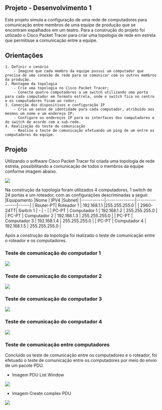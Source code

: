 ## Projeto - Desenvolvimento 1

Este projeto simula a configuração de uma rede de computadores para comunicação entre membros de uma equipe de produção que se encontram espalhados em um teatro. Para a construção do projeto foi utilizado o Cisco Packet Tracer para criar uma topologia de rede em estrela que permitisse a comunicação entre a equipe.

## Orientações
    1. Definir o cenário
        - Imagine que cada membro da equipe possui um computador que precisa de uma conexão de rede para se comunicar com os outros membros da produção.
    2. Montagem da topologia
        - Crie uma topologia no Cisco Packet Tracer;
        - Conecte quatro computadores a um switch utilizando uma porta para cada computador em formato estrela, onde o switch fica no centro e os computadores ficam ao redor;
    3. Conecção dos dispositivos e configuração IP
        - Crie um senso de identidade para cada computador, atribuído aos mesmos um nome e um endereço IP;
        - Configure os endereços IP para as interfaces dos computadores e do switch de acordo com a sub-rede.
    4. Realização do teste de comunicação
        - Realize o teste de comunicação efetuando um ping de um entre os computadores da equipe.

## Projeto
Utilizando o software Cisco Packet Tracer foi criada uma topologia de rede estrela, possibilitando a comunicação de todos o membros da equipe conforme imagem abaixo.
     
<div aling="center">
 <img src="https://github.com/Sanderfn/Talento-Cloud-Proz/blob/main/Redes%20e%20Linux/Desenvolvimento%201/Imagens/Topologia%20de%20rede.png">
</div>

Na construção da topologia foram utilizados 4 computadores, 1 switch de 24 portas e um roteador, com as configurações descriminadas a seguir.
|Equipamento |Nome  | IPV4  |Subnet|
|------------|---------------|----------------|------|
| Router-PT| Roteador 1 | 192.168.1.1 |255.255.255.0 |
| 2960-24TT| Switch 1 | - | - |
| PC-PT | Computador 1 | 192.168.1.2 | 255.255.255.0 |
| PC-PT | Computador 2 | 192.168.1.3 | 255.255.255.0 |
| PC-PT | Computador 3 | 192.168.1.4 | 255.255.255.0 |
| PC-PT | Computador 4 | 192.168.1.5 | 255.255.255.0 |

Após a construção da topologia foi realizado o teste de comunicação entre o roteador e os computadores.

### Teste de comunicação do computador 1

<div aling="center">
 <img src="https://github.com/Sanderfn/Talento-Cloud-Proz/blob/main/Redes%20e%20Linux/Desenvolvimento%201/Imagens/Computador%201.png">
</div>

### Teste de comunicação do computador 2

<div aling="center">
 <img src="https://github.com/Sanderfn/Talento-Cloud-Proz/blob/main/Redes%20e%20Linux/Desenvolvimento%201/Imagens/Computador%202.png">
</div>

### Teste de comunicação do computador 3

<div aling="center">
 <img src="https://github.com/Sanderfn/Talento-Cloud-Proz/blob/main/Redes%20e%20Linux/Desenvolvimento%201/Imagens/Computador%203.png">
</div>

### Teste de comunicação do computador 4

<div aling="center">
 <img src="https://github.com/Sanderfn/Talento-Cloud-Proz/blob/main/Redes%20e%20Linux/Desenvolvimento%201/Imagens/Computador%204.png">
</div>

### Teste de comunicação entre computadores

Concluído os teste de comunicação entre os computadores e o roteador, foi efetuado o teste de comunicação entre os computadores por meio do envio de um pacote PDU.

- Imagem PDU List Window
<div aling="center">
 <img src="https://github.com/Sanderfn/Talento-Cloud-Proz/blob/main/Redes%20e%20Linux/Desenvolvimento%201/Imagens/PDU%20List%20Window.png">
</div>

- Imagem Create complex PDU

<div aling="center">
 <img src="https://github.com/Sanderfn/Talento-Cloud-Proz/blob/main/Redes%20e%20Linux/Desenvolvimento%201/Imagens/Create%20Complex%20PDU.png">
</div>

